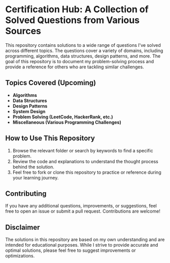 # Certification Hub: A Collection of Solved Questions from Various Sources

This repository contains solutions to a wide range of questions I've solved across different topics. The questions cover a variety of domains, including programming, algorithms, data structures, design patterns, and more. The goal of this repository is to document my problem-solving process and provide a reference for others who are tackling similar challenges.

## Topics Covered (Upcoming)

- **Algorithms**
- **Data Structures**
- **Design Patterns**
- **System Design**
- **Problem Solving (LeetCode, HackerRank, etc.)**
- **Miscellaneous (Various Programming Challenges)**

## How to Use This Repository

1. Browse the relevant folder or search by keywords to find a specific problem.
2. Review the code and explanations to understand the thought process behind the solution.
3. Feel free to fork or clone this repository to practice or reference during your learning journey.

## Contributing

If you have any additional questions, improvements, or suggestions, feel free to open an issue or submit a pull request. Contributions are welcome!

## Disclaimer

The solutions in this repository are based on my own understanding and are intended for educational purposes. While I strive to provide accurate and optimal solutions, please feel free to suggest improvements or optimizations.
